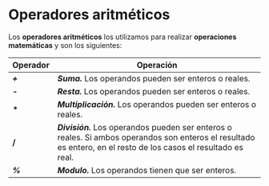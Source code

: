# Operadores aritméticos


Los **operadores aritméticos** los utilizamos para realizar **operaciones matemáticas** y son los siguientes:

Operador	|	Operación 
------------ 	|	-----------
***+***        |    ***Suma.***  Los operandos pueden ser enteros o reales. 	
***-***         |    ***Resta.*** Los operandos pueden ser enteros o reales.
___*___                   |      ***Multiplicación.***   Los operandos pueden ser enteros o reales.
**/**            |  ***División.*** Los operandos pueden ser enteros o reales. Si ambos operandos son enteros el resultado es entero, en el resto de los casos el resultado es real.
***%***       | ***Modulo.*** Los operandos tienen que ser enteros.

<!--stackedit_data:
eyJoaXN0b3J5IjpbMTk2MjYyMDUxNiwxNjcxMzgzOTQ4LDExOT
A4MDU0ODRdfQ==
-->